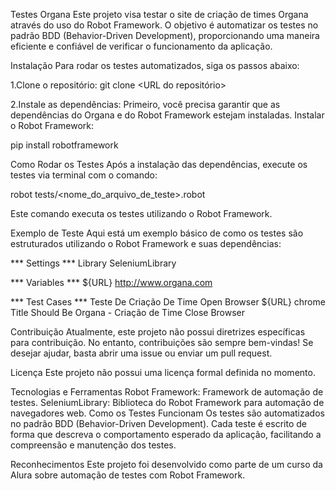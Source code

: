 Testes Organa
Este projeto visa testar o site de criação de times Organa através do uso do Robot Framework. O objetivo é automatizar os testes no padrão BDD (Behavior-Driven Development), proporcionando uma maneira eficiente e confiável de verificar o funcionamento da aplicação.

Instalação
Para rodar os testes automatizados, siga os passos abaixo:

1.Clone o repositório:
git clone <URL do repositório>

2.Instale as dependências: Primeiro, você precisa garantir que as dependências do Organa e do Robot Framework estejam instaladas.
Instalar o Robot Framework:

pip install robotframework

Como Rodar os Testes
Após a instalação das dependências, execute os testes via terminal com o comando:

robot tests/<nome_do_arquivo_de_teste>.robot

Este comando executa os testes utilizando o Robot Framework.

Exemplo de Teste
Aqui está um exemplo básico de como os testes são estruturados utilizando o Robot Framework e suas dependências:

*** Settings ***
Library    SeleniumLibrary

*** Variables ***
${URL}     http://www.organa.com

*** Test Cases ***
Teste De Criação De Time
    Open Browser    ${URL}    chrome
    Title Should Be    Organa - Criação de Time
    Close Browser

Contribuição
Atualmente, este projeto não possui diretrizes específicas para contribuição. No entanto, contribuições são sempre bem-vindas! Se desejar ajudar, basta abrir uma issue ou enviar um pull request.

Licença
Este projeto não possui uma licença formal definida no momento.

Tecnologias e Ferramentas
Robot Framework: Framework de automação de testes.
SeleniumLibrary: Biblioteca do Robot Framework para automação de navegadores web.
Como os Testes Funcionam
Os testes são automatizados no padrão BDD (Behavior-Driven Development). Cada teste é escrito de forma que descreva o comportamento esperado da aplicação, facilitando a compreensão e manutenção dos testes.

Reconhecimentos
Este projeto foi desenvolvido como parte de um curso da Alura sobre automação de testes com Robot Framework.


